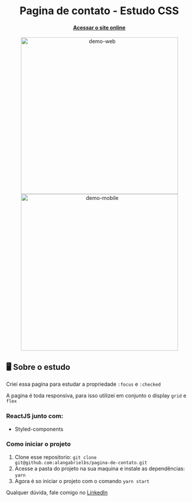 <h1 align="center">
  Pagina de contato - Estudo CSS
</h1>

<h4 align="center">

[Acessar o site online](https://pagina-de-contato.netlify.com/)

</h4>

<div align="center">
  <img src="https://i.imgur.com/ccnJLmd.gif" alt="demo-web" height="425">
  <img src="https://i.imgur.com/BIOXpNZ.gif" alt="demo-mobile" height="425">
</div>

## 🖥️ Sobre o estudo

Criei essa pagina para estudar a propriedade `:focus` e `:checked`

A pagina é toda responsiva, para isso utilizei em conjunto o display `grid` e `flex`

### ReactJS junto com:

- Styled-components

### Como iniciar o projeto

1. Clone esse repositorio: `git clone git@github.com:alangabrielbs/pagina-de-contato.git`
2. Acesse a pasta do projeto na sua maquina e instale as dependências: `yarn`
3. Agora é so iniciar o projeto com o comando `yarn start`

Qualquer dúvida, fale comigo no [LinkedIn](https://www.linkedin.com/in/alangabrielbs/)
